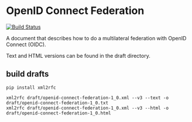 # OpenID Connect Federation

[![Build Status](https://travis-ci.org/rohe/oidcfederation.svg?branch=master)](https://travis-ci.org/rohe/oidcfederation)

A document that describes how to do a multilateral federation with OpenID Connect (OIDC).

Text and HTML versions can be found in the draft directory.

## build drafts
````
pip install xml2rfc

xml2rfc draft/openid-connect-federation-1_0.xml --v3 --text -o draft/openid-connect-federation-1_0.txt
xml2rfc draft/openid-connect-federation-1_0.xml --v3 --html -o draft/openid-connect-federation-1_0.html
````
